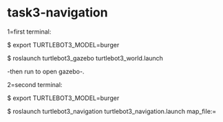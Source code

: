# task3-navigation

1=first terminal:


$ export TURTLEBOT3_MODEL=burger

$ roslaunch turtlebot3_gazebo turtlebot3_world.launch

-then run to open gazebo-.

2=second terminal:


$ export TURTLEBOT3_MODEL=burger

$ roslaunch turtlebot3_navigation turtlebot3_navigation.launch map_file:=
